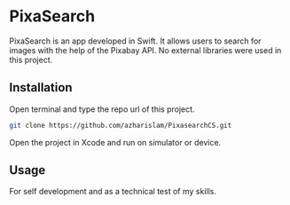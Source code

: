# PixaSearch

PixaSearch is an app developed in Swift. It allows users to search for images with the help of the Pixabay API. No external libraries were used in this project.

## Installation

Open terminal and type the repo url of this project.

```bash
git clone https://github.com/azharislam/PixasearchCS.git
```
Open the project in Xcode and run on simulator or device.
## Usage

For self development and as a technical test of my skills. 
